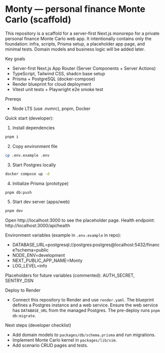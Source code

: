 # Monty — personal finance Monte Carlo (scaffold)

This repository is a scaffold for a server-first Next.js monorepo for a private personal finance Monte Carlo web app. It intentionally contains only the foundation: infra, scripts, Prisma setup, a placeholder app page, and minimal tests. Domain models and business logic will be added later.

Key goals
- Server-first Next.js App Router (Server Components + Server Actions)
- TypeScript, Tailwind CSS, shadcn base setup
- Prisma + PostgreSQL (docker-compose)
- Render blueprint for cloud deployment
- Vitest unit tests + Playwright e2e smoke test

Prereqs
- Node LTS (use .nvmrc), pnpm, Docker

Quick start (developer):

1. Install dependencies

```bash
pnpm i
```

2. Copy environment file

```bash
cp .env.example .env
```

3. Start Postgres locally

```bash
docker compose up -d
```

4. Initialize Prisma (prototype)

```bash
pnpm db:push
```

5. Start dev server (apps/web)

```bash
pnpm dev
```

Open http://localhost:3000 to see the placeholder page. Health endpoint: http://localhost:3000/api/health

Environment variables (example in `.env.example` in repo):
- DATABASE_URL=postgresql://postgres:postgres@localhost:5432/finance?schema=public
- NODE_ENV=development
- NEXT_PUBLIC_APP_NAME=Monty
- LOG_LEVEL=info

Placeholders for future variables (commented): AUTH_SECRET, SENTRY_DSN

Deploy to Render
- Connect this repository to Render and use `render.yaml`. The blueprint defines a Postgres instance and a web service. Ensure the web service has `DATABASE_URL` from the managed Postgres. The pre-deploy runs `pnpm db:migrate`.

Next steps (developer checklist)
- Add domain models to `packages/db/schema.prisma` and run migrations.
- Implement Monte Carlo kernel in `packages/lib/sim`.
- Add scenario CRUD pages and tests.
